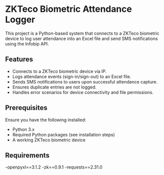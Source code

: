 # ZKTeco Biometric Attendance Logger

This project is a Python-based system that connects to a ZKTeco biometric device to log user attendance into an Excel file and send SMS notifications using the Infobip API.

## Features

- Connects to a ZKTeco biometric device via IP.
- Logs attendance events (sign-in/sign-out) to an Excel file.
- Sends SMS notifications to users upon successful attendance capture.
- Ensures duplicate entries are not logged.
- Handles error scenarios for device connectivity and file permissions.

## Prerequisites

Ensure you have the following installed:

- Python 3.x
- Required Python packages (see installation steps)
- A working ZKTeco biometric device

## Requirements

-openpyxl==3.1.2
-zk==0.9.1
-requests==2.31.0
